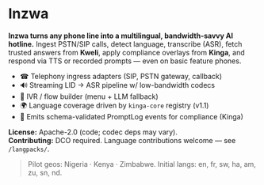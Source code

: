 # Inzwa

**Inzwa turns any phone line into a multilingual, bandwidth-savvy AI hotline.**
Ingest PSTN/SIP calls, detect language, transcribe (ASR), fetch trusted answers
from **Kweli**, apply compliance overlays from **Kinga**, and respond via TTS or
recorded prompts — even on basic feature phones.

- ☎ Telephony ingress adapters (SIP, PSTN gateway, callback)
- 🔊 Streaming LID → ASR pipeline w/ low-bandwidth codecs
- 🧭 IVR / flow builder (menu + LLM fallback)
- 🌍 Language coverage driven by `kinga-core` registry (v1.1)
- 🔐 Emits schema-validated PromptLog events for compliance (Kinga)

**License:** Apache-2.0 (code; codec deps may vary).  
**Contributing:** DCO required. Language contributions welcome — see `/langpacks/`.

> Pilot geos: Nigeria · Kenya · Zimbabwe. Initial langs: en, fr, sw, ha, am, zu, sn, nd.

